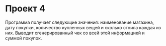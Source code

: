 # Проект 4
Программа получает следующие значения: наименование магазина, дату покупки, количество купленных вещей и сколько стоила каждая из них. Выводит сгенерированный чек со всей этой 
информацией и суммой покупок. 
